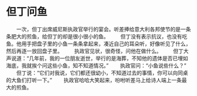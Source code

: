 # 但丁问鱼
　　一次，但丁出席威尼斯执政官举行的宴会。听差捧给意大利各邦使节的是一条条肥大的煎鱼，给但丁的却是很小很小的鱼。 
　　但丁没有表示抗议，也没有吃鱼。他用手把盘子里的小鱼一条条拿起来，凑近自己的耳朵听，好像听见了什么，然后再逐一放回盘子里。 
　　执政官见状，很奇怪，问他在做什么。 
　　但丁大声说道：“几年前，我的一位朋友逝世，举行的是海葬，不知他的遗体是否已埋如海底，我就挨个问这些小鱼，知不知道情况。” 
　　执政官问：“小鱼说些什么？” 
　　但丁说：“它们对我说，它们都还很幼小，不知道过去的事情，你可以向同桌的大鱼们打听一下。” 
　　执政官哈哈大笑起来，吩咐听差马上给诗人端上一条最大的煎鱼。
 